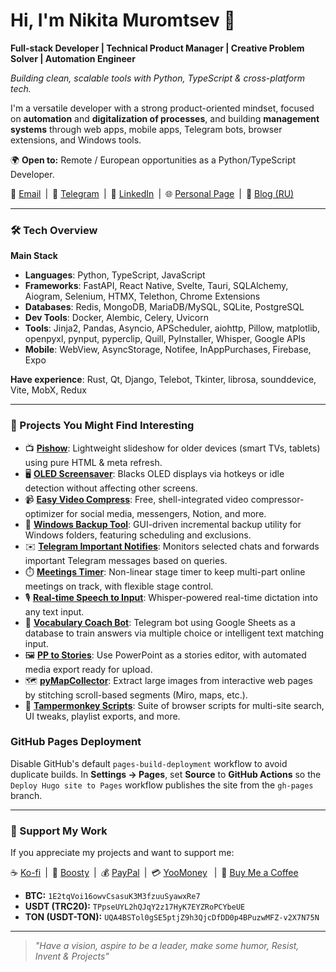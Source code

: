 # Hi, I'm Nikita Muromtsev 👋

**Full-stack Developer | Technical Product Manager | Creative Problem Solver | Automation Engineer**

_Building clean, scalable tools with Python, TypeScript & cross-platform tech._

I'm a versatile developer with a strong product-oriented mindset, focused on **automation** and **digitalization of processes**, and building **management systems** through web apps, mobile apps, Telegram bots, browser extensions, and Windows tools.

🌍 **Open to:** Remote / European opportunities as a Python/TypeScript Developer.

📧 [Email](mailto:nikmedoed@gmail.com) | 💬 [Telegram](https://t.me/nikmedoed) | 🔗 [LinkedIn](https://www.linkedin.com/in/muromcevn) | 🌐 [Personal Page](https://nikmedoed.github.io) | 📝 [Blog (RU)](https://t.me/etonikmedoed)

---

### 🛠 Tech Overview

**Main Stack**

- **Languages**: Python, TypeScript, JavaScript
- **Frameworks**: FastAPI, React Native, Svelte, Tauri, SQLAlchemy, Aiogram, Selenium, HTMX, Telethon, Chrome Extensions
- **Databases**: Redis, MongoDB, MariaDB/MySQL, SQLite, PostgreSQL
- **Dev Tools**: Docker, Alembic, Celery, Uvicorn
- **Tools**: Jinja2, Pandas, Asyncio, APScheduler, aiohttp, Pillow, matplotlib, openpyxl, pynput, pyperclip, Quill, PyInstaller, Whisper, Google APIs
- **Mobile**: WebView, AsyncStorage, Notifee, InAppPurchases, Firebase, Expo

**Have experience**: Rust, Qt, Django, Telebot, Tkinter, librosa, sounddevice, Vite, MobX, Redux

---

### 🚀 Projects You Might Find Interesting

- 📺 [**Pishow**](https://github.com/nikmedoed/pishow): Lightweight slideshow for older devices (smart TVs, tablets) using pure HTML & meta refresh.
- 🖥️ [**OLED Screensaver**](https://github.com/nikmedoed/oled_screensaver): Blacks OLED displays via hotkeys or idle detection without affecting other screens.
- 📹 [**Easy Video Compress**](https://github.com/nikmedoed/easy-video-compress): Free, shell-integrated video compressor-optimizer for social media, messengers, Notion, and more.
- 💾 [**Windows Backup Tool**](https://github.com/nikmedoed/windows_backup_tool): GUI-driven incremental backup utility for Windows folders, featuring scheduling and exclusions.
- ✉️ [**Telegram Important Notifies**](https://github.com/nikmedoed/Telegram-important-notifies): Monitors selected chats and forwards important Telegram messages based on queries.
- ⏱️ [**Meetings Timer**](https://github.com/nikmedoed/meetings-timer): Non-linear stage timer to keep multi-part online meetings on track, with flexible stage control.
- 🎙️ [**Real-time Speech to Input**](https://github.com/nikmedoed/speech_to_input): Whisper-powered real-time dictation into any text input.
- 🧠 [**Vocabulary Coach Bot**](https://github.com/nikmedoed/vocabulary_coach_bot): Telegram bot using Google Sheets as a database to train answers via multiple choice or intelligent text matching input.
- 🖼️ [**PP to Stories**](https://github.com/nikmedoed/PP_to_stories): Use PowerPoint as a stories editor, with automated media export ready for upload.
- 🗺️ [**pyMapCollector**](https://github.com/nikmedoed/pyMapCollector): Extract large images from interactive web pages by stitching scroll-based segments (Miro, maps, etc.).
- 🧰 [**Tampermonkey Scripts**](https://github.com/nikmedoed/myTampermonkeyScripts): Suite of browser scripts for multi-site search, UI tweaks, playlist exports, and more.

### GitHub Pages Deployment

Disable GitHub's default `pages-build-deployment` workflow to avoid duplicate
builds. In **Settings → Pages**, set **Source** to **GitHub Actions** so the
`Deploy Hugo site to Pages` workflow publishes the site from the `gh-pages`
branch.

---

### 💖 Support My Work

If you appreciate my projects and want to support me:

☕ [Ko-fi](https://ko-fi.com/nikmedoed) | 💎 [Boosty](https://boosty.to/nikmedoed/donate) | 💰 [PayPal](https://paypal.me/etonikmedoed) | 💳 [YooMoney](https://yoomoney.ru/to/4100119049495394)  | 🍺 [Buy Me a Coffee](https://buymeacoffee.com/nikmedoed)

- **BTC:** `1E2tqVoi16owvCsasuK3M3fzuuSyawxRe7`
- **USDT (TRC20):** `TPpseUYL2hQJqY2z17HyK7EYZRoPCYbeUE`
- **TON (USDT-TON):** `UQA4BSTol0gSE5ptjZ9h3QjcDfDD0p4BPuzwMFZ-v2X7N75N`

---

> _"Have a vision, aspire to be a leader, make some humor, Resist, Invent & Projects"_
